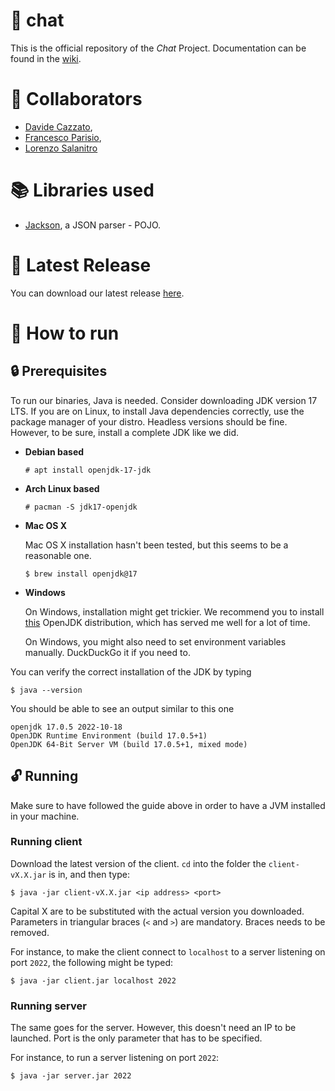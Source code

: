 # 💬 chat
This is the official repository of the *Chat* Project. 
Documentation can be found in the [wiki](https://github.com/hotbrightsunshine/chat/wiki).

# 👥 Collaborators
- [Davide Cazzato](https://github.com/Deivv77),
- [Francesco Parisio](https://github.com/hotbrightsunshine),
- [Lorenzo Salanitro](https://github.com/LorenzoSalanitro)

# 📚 Libraries used
- [Jackson](https://github.com/FasterXML/jackson), a JSON parser - POJO.

# 🎊 Latest Release
You can download our latest release [here](https://github.com/hotbrightsunshine/chat/releases/tag/v0.1.1).

# 🔮 How to run
## 🔒 Prerequisites 
To run our binaries, Java is needed. Consider downloading JDK version 17 LTS. If you are on Linux, to install Java dependencies correctly, use the package manager of your distro.
Headless versions should be fine. However, to be sure, install a complete JDK like we did. 

+ **Debian based**
    ```
    # apt install openjdk-17-jdk
    ```
+ **Arch Linux based** 
    ```
    # pacman -S jdk17-openjdk
    ```
+ **Mac OS X**
    
    Mac OS X installation hasn't been tested, but this seems to be a reasonable one.
    ```
    $ brew install openjdk@17
    ```

+ **Windows**

    On Windows, installation might get trickier. We recommend you to install [this](https://www.azul.com/downloads/?version=java-17-lts&os=windows&package=jdk) OpenJDK distribution, which has served me well for a lot of time.

    On Windows, you might also need to set environment variables manually. DuckDuckGo it if you need to.

You can verify the correct installation of the JDK by typing 
```
$ java --version
```

You should be able to see an output similar to this one
```
openjdk 17.0.5 2022-10-18
OpenJDK Runtime Environment (build 17.0.5+1)
OpenJDK 64-Bit Server VM (build 17.0.5+1, mixed mode)
```

## 🔓 Running

Make sure to have followed the guide above in order to have a JVM installed in your machine. 

### Running client

Download the latest version of the client. `cd` into the folder the `client-vX.X.jar` is in, and then type: 
```
$ java -jar client-vX.X.jar <ip address> <port>
```
Capital X are to be substituted with the actual version you downloaded. Parameters in triangular braces (`<` and `>`) are mandatory. Braces needs to be removed. 

For instance, to make the client connect to `localhost` to a server listening on port `2022`, the following might be typed:
```
$ java -jar client.jar localhost 2022
```

### Running server

The same goes for the server. However, this doesn't need an IP to be launched. Port is the only parameter that has to be specified. 

For instance, to run a server listening on port `2022`:
```
$ java -jar server.jar 2022
``` 